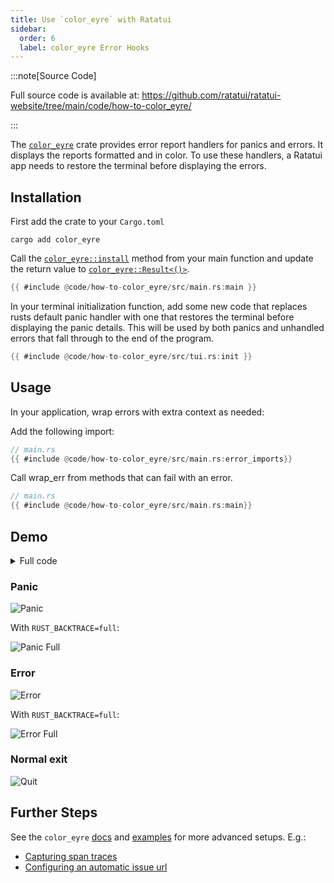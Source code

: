 ```yaml
---
title: Use `color_eyre` with Ratatui
sidebar:
  order: 6
  label: color_eyre Error Hooks
---
```


:::note[Source Code]

Full source code is available at:
<https://github.com/ratatui/ratatui-website/tree/main/code/how-to-color_eyre/>

:::

The [`color_eyre`] crate provides error report handlers for panics and errors. It displays the
reports formatted and in color. To use these handlers, a Ratatui app needs to restore the terminal
before displaying the errors.

## Installation

First add the crate to your `Cargo.toml`

```shell title="add color_eyre to Cargo.toml"
cargo add color_eyre
```

Call the [`color_eyre::install`] method from your main function and update the return value to
[`color_eyre::Result<()>`].

[`color_eyre::install`]: https://docs.rs/color-eyre/latest/color_eyre/fn.install.html
[`color_eyre::Result<()>`]: https://docs.rs/eyre/latest/eyre/type.Result.html

```rust title=main.rs {1} ins={2} collapse={3-11}
{{ #include @code/how-to-color_eyre/src/main.rs:main }}
```

In your terminal initialization function, add some new code that replaces rusts default panic
handler with one that restores the terminal before displaying the panic details. This will be used
by both panics and unhandled errors that fall through to the end of the program.

```rust title=tui.rs ins={5, 9-15}
{{ #include @code/how-to-color_eyre/src/tui.rs:init }}
```

</details>

## Usage

In your application, wrap errors with extra context as needed:

Add the following import:

```rust
// main.rs
{{ #include @code/how-to-color_eyre/src/main.rs:error_imports}}
```

Call wrap_err from methods that can fail with an error.

```rust
// main.rs
{{ #include @code/how-to-color_eyre/src/main.rs:main}}
```

## Demo

<details><summary>Full code</summary>

```rust
// main.rs
{{ #include @code/how-to-color_eyre/src/main.rs }}
```

```rust
// tui.rs
{{ #include @code/how-to-color_eyre/src/tui.rs }}
```

</details>

### Panic

![Panic](./color-eyre/panic.png)

With `RUST_BACKTRACE=full`:

![Panic Full](./color-eyre/panic-full.png)

### Error

![Error](./color-eyre/error.png)

With `RUST_BACKTRACE=full`:

![Error Full](./color-eyre/error-full.png)

### Normal exit

![Quit](./color-eyre/quit.png)

## Further Steps

See the `color_eyre` [docs] and [examples] for more advanced setups. E.g.:

- [Capturing span traces](https://github.com/eyre-rs/color-eyre/blob/master/examples/usage.rs)
- [Configuring an automatic issue url](https://github.com/eyre-rs/color-eyre/blob/master/examples/github_issue.rs)

[`color_eyre`]: https://crates.io/crates/color-eyre
[docs]: https://github.com/eyre-rs/color-eyre/blob/master/examples/
[examples]: https://github.com/eyre-rs/color-eyre/blob/master/examples/
